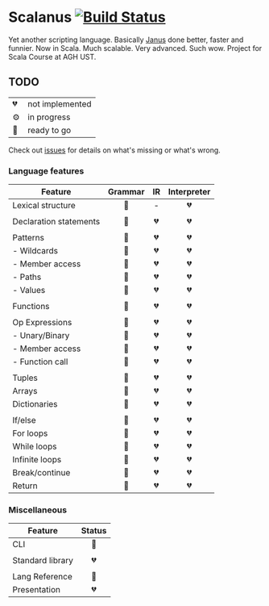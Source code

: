 # Scalanus [![Build Status](https://travis-ci.org/mkaput/scalanus.svg?branch=master)](https://travis-ci.org/mkaput/scalanus)

Yet another scripting language. Basically [Janus](https://github.com/mkaput/janus) done better, faster and funnier. Now in Scala. Much scalable. Very advanced. Such wow. Project for Scala Course at AGH UST.

## TODO

| | |
|---|---|
| 💔 | not implemented |
| ⚙️ | in progress |
| 🎉 | ready to go |

Check out [issues](https://github.com/mkaput/scalanus/issues) for details on what's missing or what's wrong.

### Language features

| Feature | Grammar | IR  | Interpreter |
|---------|:-------:|:---:|:-----------:|
| Lexical structure       | 🎉 | - | 💔 |
| | | | |
| Declaration statements  | 🎉 | 💔 | 💔 |
| | | | |
| Patterns                | 🎉 | 💔 | 💔 |
| - Wildcards             | 🎉 | 💔 | 💔 |
| - Member access         | 🎉 | 💔 | 💔 |
| - Paths                 | 🎉 | 💔 | 💔 |
| - Values                | 🎉 | 💔 | 💔 |
| | | | |
| Functions               | 🎉 | 💔 | 💔 |
| | | | |
| Op Expressions          | 🎉 | 💔 | 💔 |
| - Unary/Binary          | 🎉 | 💔 | 💔 |
| - Member access         | 🎉 | 💔 | 💔 |
| - Function call         | 🎉 | 💔 | 💔 |
| | | | |
| Tuples                  | 🎉 | 💔 | 💔 |
| Arrays                  | 🎉 | 💔 | 💔 |
| Dictionaries            | 🎉 | 💔 | 💔 |
| | | | |
| If/else                 | 🎉 | 💔 | 💔 |
| For loops               | 🎉 | 💔 | 💔 |
| While loops             | 🎉 | 💔 | 💔 |
| Infinite loops          | 🎉 | 💔 | 💔 |
| Break/continue          | 🎉 | 💔 | 💔 |
| Return                  | 🎉 | 💔 | 💔 |

### Miscellaneous

| Feature          | Status |
|------------------|:------:|
| CLI              | 🎉 |
| | | | |
| Standard library | 💔 |
| | | | |
| Lang Reference   | 🎉 |
| Presentation     | 💔 |
